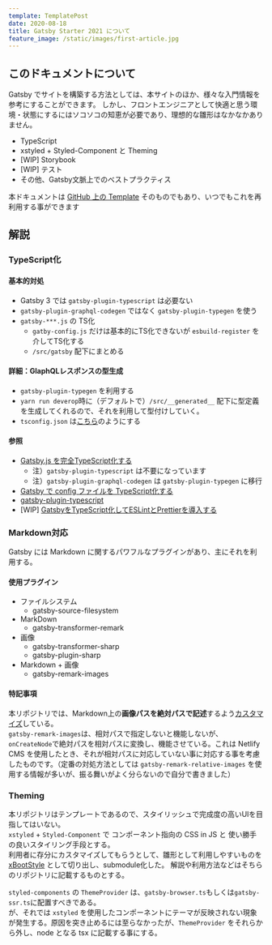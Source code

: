 ```yaml
---
template: TemplatePost
date: 2020-08-18
title: Gatsby Starter 2021 について
feature_image: /static/images/first-article.jpg
---
```


## このドキュメントについて
Gatsby でサイトを構築する方法としては、本サイトのほか、様々な入門情報を参考にすることができます。
しかし、フロントエンジニアとして快適と思う環境・状態にするにはソコソコの知恵が必要であり、理想的な雛形はなかなかありません。

- TypeScript
- xstyled + Styled-Component と Theming
- [WIP] Storybook
- [WIP] テスト
- その他、Gatsby文脈上でのべストプラクティス

本ドキュメントは [GitHub 上の Template](https://github.com/yambal/Gatsby-Starter-2021) そのものでもあり、いつでもこれを再利用する事ができます

## 解説
### TypeScript化
#### 基本的対処
- Gatsby 3 では `gatsby-plugin-typescript` は必要ない
- `gatsby-plugin-graphql-codegen` ではなく `gatsby-plugin-typegen` を使う
- `gatsby-***.js` の TS化
  - `gatby-config.js` だけは基本的にTS化できないが `esbuild-register` を介してTS化する
  - `/src/gatsby` 配下にまとめる
#### 詳細：GlaphQLレスポンスの型生成
- `gatsby-plugin-typegen` を利用する
- `yarn run deverop`時に（デフォルトで）`/src/__generated__` 配下に型定義を生成してくれるので、それを利用して型付けしていく。
- `tsconfig.json` は[こちら](https://github.com/yambal/Gatsby-Starter-2021/blob/main/tsconfig.json)のようにする
#### 参照
- [Gatsby.js を完全TypeScript化する](https://qiita.com/Takepepe/items/144209f860fbe4d5e9bb)
  - 注）`gatsby-plugin-typescript` は不要になっています
  - 注）`gatsby-plugin-graphql-codegen` は `gatsby-plugin-typegen` に移行
- [Gatsby で config ファイルを TypeScript化する](https://miyauchi.dev/ja/posts/gatsby-typescript/)
- [gatsby-plugin-typescript](https://www.gatsbyjs.com/plugins/gatsby-plugin-typescript/)
- [WIP] [GatsbyをTypeScript化してESLintとPrettierを導入する](https://kohsuk.tech/2020/12/5/)

### Markdown対応
Gatsby には Markdown に関するパワフルなプラグインがあり、主にそれを利用する。
#### 使用プラグイン
- ファイルシステム
  - gatsby-source-filesystem
- MarkDown
  - gatsby-transformer-remark
- 画像
  - gatsby-transformer-sharp
  - gatsby-plugin-sharp
- Markdown + 画像
  - gatsby-remark-images

#### 特記事項
本リポジトリでは、Markdown上の**画像パスを絶対パスで記述**するよう[カスタマイズ](https://github.com/yambal/Gatsby-Starter-2021/blob/main/src/gatsby/onCreateNode.ts)している。<br />
`gatsby-remark-images`は、相対パスで指定しないと機能しないが、`onCreateNode`で絶対パスを相対パスに変換し、機能させている。これは Netlify CMS を使用したとき、それが相対パスに対応していない事に対応する事を考慮したものです。（定番の対処方法としては `gatsby-remark-relative-images` を使用する情報が多いが、振る舞いがよく分らないので自分で書きました）

### Theming
本リポジトリはテンプレートであるので、スタイリッシュで完成度の高いUIを目指してはいない。<br />
`xstyled` + `Styled-Component` で コンポーネント指向の CSS in JS と 使い勝手の良いスタイリング手段とする。<br />
利用者に存分にカスタマイズしてもらうとして、雛形として利用しやすいものを [xBootStyle](https://github.com/yambal/xBootStyle) として切り出し、submodule化した。
解説や利用方法などはそちらのリポジトリに記載するものとする。

`styled-components` の `ThemeProvider` は、`gatsby-browser.ts`もしくは`gatsby-ssr.ts`に配置すべきである。<br />
が、それでは `xstyled` を使用したコンポーネントにテーマが反映されない現象が発生する。原因を突き止めるには至らなかったが、`ThemeProvider` をそれらから外し、node となる tsx に記載する事にする。
